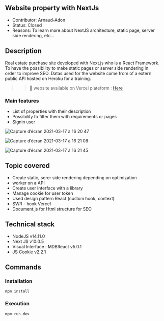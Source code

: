 ## Website property with NextJs

- Contributor: Arnaud-Adon
- Status: Closed
- Reasons: To learn more about NextJS architecture, static page, server side rendering, etc...


## Description

Real estate purchase site developed with Next.js who is a React Framework. To have the possibility to make static pages or server side rendering in order to improve SEO.
Datas used for the website come from of a extern public API hosted on Heroku for a training.

>> :link:  website available on Vercel plateform : [Here](https://next-js-site-immobilier-d9e3ohjxp.vercel.app/)

### Main features

- List of properties with their description
- Possibility to filter them with requirements or pages
- Signin user

![Capture d’écran 2021-03-17 à 16 20 47](https://user-images.githubusercontent.com/17828383/111498461-429b5700-8742-11eb-9631-ab5f91c88dab.png)

![Capture d’écran 2021-03-17 à 16 21 08](https://user-images.githubusercontent.com/17828383/111500255-154fa880-8744-11eb-9041-068596729ba4.png)

![Capture d’écran 2021-03-17 à 16 21 45](https://user-images.githubusercontent.com/17828383/111500309-239dc480-8744-11eb-94a4-ab5d5335d330.png)

## Topic covered
- Create static, serer side rendering depending on optimization
- worker on a API
- Create user interface with a library
- Manage cookie for user token
- Used design pattern React (custom hook, context)
- SWR - hook Vercel
- Document.js for Html structure for SEO

## Technical stack

- NodeJS v14.11.0
- Next JS v10.0.5
- Visual Interface : MDBReact v5.0.1
- JS Cookie v2.2.1

## Commands

### Installation
```
npm install
```

### Execution

```
npm run dev
```

